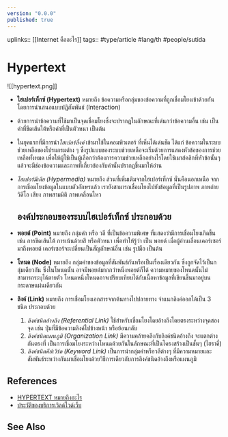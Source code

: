 ```yaml
---
version: "0.0.0"
published: true
---
```

uplinks:: [[Internet คืออะไร]]
tags:: #type/article #lang/th #people/sutida

# Hypertext
![[hypertext.png]]

- **ไฮเปอร์เท็กซ์ (Hypertext)** หมายถึง ข้อความหรือกลุ่มของข้อความที่ถูกเชื่อมโยงเข้าด้วยกัน โดยการนำเสนอแบบปฏิสัมพันธ์ (Interaction) 
- ด้วยการนำข้อความที่ใช้มาเป็นจุดเชื่อมโยงซึ่งจะปรากฏในลักษณะที่เด่นกว่าข้อความอื่น เช่น เป็นคำที่ขีดเส้นใต้หรือคำที่เป็นตัวหนา เป็นต้น 
- ในยุคแรกที่มีการนำ*ไฮเปอร์ลิ้งค์* เข้ามาใช้ในคอมพิวเตอร์ ที่เห็นได้เด่นชัด ได้แก่ ข้อความในระบบช่วยเหลือของโปรแกรมต่าง ๆ ซึ่งรูปแบบของระบบช่วยเหลือจะเริ่มด้วยการแสดงหัวข้อของการช่วยเหลือทั้งหมด เพื่อให้ผู้ใช้เป็นผู้เลือกว่าต้องการความช่วยเหลืออย่างไรโดยใช้เมาส์คลิกที่หัวข้อนั้นๆ แล้วจะมีช่องข้อความและภาพที่เกี่ยวข้องกับคำนั้นปรากฏขึ้นมาให้อ่าน 
- *ไฮเปอร์มีเดีย (Hypermedia)*  หมายถึง ส่วนที่เพิ่มเติมจากไฮเปอร์เท็กซ์ นั่นคือนอกเหนือ จากการเชื่อมโยงข้อมูลในแบบตัวอักษรแล้ว เรายังสามารถเชื่อมโยงไปยังข้อมูลที่เป็นรูปภาพ ภาพถ่าย วิดีโอ เสียง ภาพสามมิติ ภาพเคลื่อนไหว  

   ## องค์ประกอบของระบบไฮเปอร์เท็กซ์ ประกอบด้วย  
-  **พอยต์ (Point)** หมายถึง กลุ่มคำ หรือ วลี ที่เป็นข้อความพิเศษ ที่แสดงว่ามีการเชื่อมโยงเกิดขึ้น เช่น การขีดเส้นใต้ การเน้นด้วยสี หรือตัวหนา เพื่อทำให้รู้ว่า เป็น พอยต์ เมื่อผู้อ่านเลื่อนเคอร์เซอร์มาถึงพอยต์ เคอร์เซอร์จะเปลี่ยนเป็นสัญลักษณ์อื่น เช่น รูปมือ เป็นต้น
- **โหนด (Node)** หมายถึง กลุ่มคำของข้อมูลที่สัมพันธ์กันหรือเป็นเรื่องเดียวกัน ซึ่งถูกจัดไว้เป็นกลุ่มเดียวกัน ซึ่งในโหนดนั้น อาจมีพอยต์มากกว่าหนึ่งพอยต์ก็ได้ ความหมายของโหนดนั้นไม่สามารถระบุได้ตายตัว โหนดหนึ่งโหนดอาจเปรียบเทียบได้กับเนื้อหาข้อมูลที่เขียนขึ้นมาอยู่บนกระดาษแผ่นเดียวกัน
- **ลิงค์ (Link)** หมายถึง การเชื่อมโยงเอกสารจากต้นทางไปปลายทาง จำแนกลิงค์ออกได้เป็น 3 ชนิด ประกอบด้วย
	1. *ลิงค์ชนิดอ้างถึง (Referential Link)* ใช้สำหรับเชื่อมโยงโดยอ้างถึงโดยตรงระหว่างจุดสองจุด เช่น ปุ่มที่มีข้อความลิงค์ไปข้างหน้า หรือย้อนกลับ
	2. *ลิงค์ชนิดแผนภูมิ (Organization Link)* มีความคล้ายคลึงกับลิงค์ชนิดอ้างถึง จะแตกต่างกันตรงที่ เป็นการเชื่อมโยงระหว่างโหนดด้วยกันในลักษณะที่เป็นโครงสร้างเป็นชั้นๆ (ไฮราคี่)
	3. *ลิงค์ชนิดคีย์เวิร์ด (Keyword Link)* เป็นการนำกลุ่มคำหรือวลีต่างๆ ที่มีความหมายและสัมพันธ์ระหว่างกันมาเชื่อมโยงด้วยวิธีการเดียวกับการลิงค์ชนิดอ้างถึงหรือแผนภูมิ

## References
- [HYPERTEXT หมายถึงอะไร](https://sites.google.com/site/cam5910122137020/homework4/cng-khnkhwa-hakhwam-hmay-khxng-kha-tx-pi-ni/hypertext?tmpl=/system/app/templates/print/&showPrintDialog=1)
- [ประวัติของบริการเวิลด์ไวด์เว็บ](https://sites.google.com/site/knowledgeofinternet/phathnakar-khxng-xinthexrnet/prawati-khxng-brikar-weild-wid-web)

## See Also
